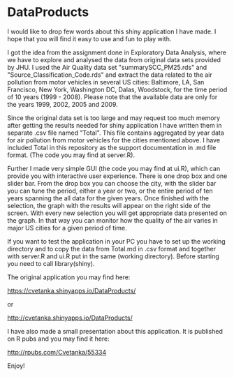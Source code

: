 # DataProducts

I would like to drop few words about this shiny application I have made. I hope that you will find it easy to use and fun to play with.

I got the idea from the assignment done in Exploratory Data Analysis, where we have to explore and analysed the data from
original data sets provided by JHU. I used the Air Quality data set "summarySCC_PM25.rds" and "Source_Classification_Code.rds" and extract the data related to the air pollution from motor vehicles in several US cities: Baltimore, LA, San Francisco, New York, Washington DC, Dalas, Woodstock, for the time period of 10 years (1999 - 2008). Please note that the available data are only for the years 1999, 2002, 2005 and 2009. 

Since the original data set is too large and may request too much memory after getting the results needed for shiny application I have written them in separate .csv file named "Total". This file contains aggregated by year data for air pollution from motor vehicles for the cities mentioned above. I have included Total in this repository as the support documentation in .md file format. (The code you may find at server.R). 

Further I made very simple GUI (the code you may find at ui.R), which can provide you with interactive user experience. There is one drop box and one slider bar. From the drop box you can choose the city, with the slider bar you can tune the period, either a year or two, or the entire period of ten years spanning the all data for the given years. Once finished with the selection, the graph with the results will appear on the right side of the screen. With every new selection you will get appropriate data presented on the graph. In that way you can monitor how the quality of the air varies in major US cities for a given period of time. 

If you want to test the application in your PC you have to set up the working directory and to copy the data from Total.md in .csv format and together with server.R and ui.R put in the same (working directory). Before starting you need to call library(shiny).

The original application you may find here:

https://cvetanka.shinyapps.io/DataProducts/

or 

http://cvetanka.shinyapps.io/DataProducts/

I have also made a small presentation about this application. It is published on R pubs and you may find it here:

http://rpubs.com/Cvetanka/55334


Enjoy!
